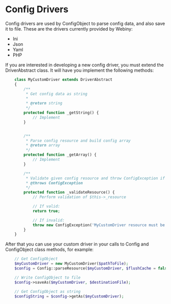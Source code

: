 Config Drivers
=====================

Config drivers are used by ConfigObject to parse config data, and also save it to file.
These are the drivers currently provided by Webiny:

- Ini
- Json
- Yaml
- PHP

If you are interested in developing a new config driver, you must extend the DriverAbstract class. It will have you implement the following methods:
```php
    class MyCustomDriver extends DriverAbstract
    {
        /**
         * Get config data as string
         *
         * @return string
         */
        protected function _getString() {
            // Implement
        }


        /**
         * Parse config resource and build config array
         * @return array
         */
        protected function _getArray() {
            // Implement
        }

        /**
         * Validate given config resource and throw ConfigException if it's not valid
         * @throws ConfigException
         */
        protected function _validateResource() {
            // Perform validation of $this->_resource

            // If valid:
            return true;

            // If invalid:
            throw new ConfigException('MyCustomDriver resource must be of type ... ');
        }
    }
```
After that you can use your custom driver in your calls to Config and ConfigObject class methods, for example:
```php
    // Get ConfigObject
    $myCustomDriver = new MyCustomDriver($pathToFile);
    $config = Config::parseResource($myCustomDriver, $flushCache = false);

    // Write ConfigObject to file
    $config->saveAs($myCustomDriver, $destinationFile);

    // Get ConfigObject as string
    $configString = $config->getAs($myCustomDriver);
```